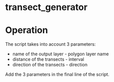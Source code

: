 # transect_generator

# Operation

The script takes into account 3 parameters:

- name of the output layer - polygon layer name
- distance of the transects - interval
- direction of the transects - direction


Add the 3 parameters in the final line of the script.
